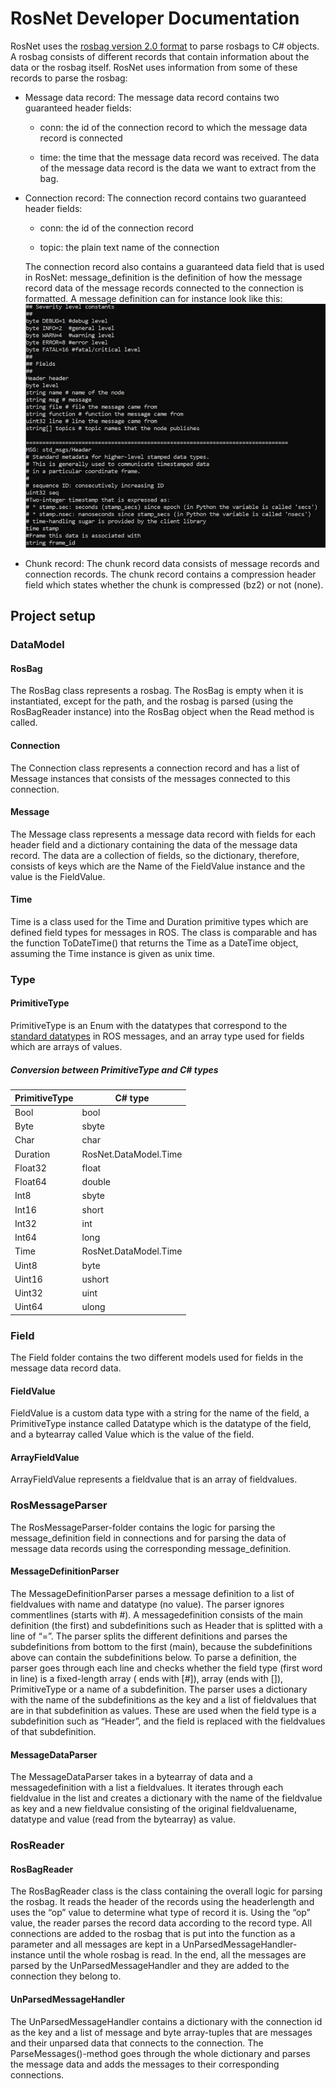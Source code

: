 ﻿# RosNet Developer Documentation

RosNet uses the [rosbag version 2.0 format](https://wiki.ros.org/Bags/Format/2.0) to parse rosbags to C# objects. A rosbag consists of different records that contain information about the data or the rosbag itself. RosNet uses information from some of these records to parse the rosbag:

- Message data record: The message data record contains two guaranteed header fields: 
    
    * conn: the id of the connection record to which the message data record is connected 

    * time: the time that the message data record was received.
    The data of the message data record is the data we want to extract from the bag.

- Connection record: The connection record contains two guaranteed header fields: 

    * conn: the id of the connection record 

    * topic: the plain text name of the connection

    The connection record also contains a guaranteed data field that is used in RosNet: message_definition is the definition of how the message record data of the message records connected to the connection is formatted. A message definition can for instance look like this:
    ![Message definition picture](../src/MessageDefinition.png "Message definition") 

- Chunk record: The chunk record data consists of message records and connection records. The chunk record contains a compression header field which states whether the chunk is compressed (bz2) or not (none). 

## Project setup

### DataModel

#### RosBag

The RosBag class represents a rosbag. The RosBag is empty when it is instantiated, except for the path, and the rosbag is parsed (using the RosBagReader instance) into the RosBag object when the Read method is called. 

#### Connection

The Connection class represents a connection record and has a list of Message instances that consists of the messages connected to this connection.

#### Message

The Message class represents a message data record with fields for each header field and a dictionary containing the data of the message data record. The data are a collection of fields, so the dictionary, therefore, consists of keys which are the Name of the FieldValue instance and the value is the FieldValue.

#### Time

Time is a class used for the Time and Duration primitive types which are defined field types for messages in ROS. The class is comparable and has the function ToDateTime() that returns the Time as a DateTime object, assuming the Time instance is given as unix time.

### Type

#### PrimitiveType

PrimitiveType is an Enum with the datatypes that correspond to the [standard datatypes](https://wiki.ros.org/msg) in ROS messages, and an array type used for fields which are arrays of values.

##### Conversion between PrimitiveType and C# types

| PrimitiveType | C# type               |
| -----------   | -----------           |
| Bool          | bool                  |
| Byte          | sbyte                 |
| Char          | char                  |
| Duration      | RosNet.DataModel.Time |
| Float32       | float                 |
| Float64       | double                |
| Int8          | sbyte                 |
| Int16         | short                 |
| Int32         | int                   |
| Int64         | long                  |
| Time          | RosNet.DataModel.Time |
| Uint8         | byte                  |
| Uint16        | ushort                |
| Uint32        | uint                  |
| Uint64        | ulong                 |

### Field

The Field folder contains the two different models used for fields in the message data record data.

#### FieldValue

FieldValue is a custom data type with a string for the name of the field, a PrimitiveType instance called Datatype which is the datatype of the field, and a bytearray called Value which is the value of the field. 

#### ArrayFieldValue

ArrayFieldValue represents a fieldvalue that is an array of fieldvalues.

### RosMessageParser

The RosMessageParser-folder contains the logic for parsing the message_definition field in connections and for parsing the data of message data records using the corresponding message_definition.

#### MessageDefinitionParser

The MessageDefinitionParser parses a message definition to a list of fieldvalues with name and datatype (no value). The parser ignores commentlines (starts with #). A messagedefinition consists of the main definition (the first) and subdefinitions such as Header that is splitted with a line of “=”. The parser splits the different definitions and parses the subdefinitions from bottom to the first (main), because the subdefinitions above can contain the subdefinitions below. To parse a definition, the parser goes through each line and checks whether the field type (first word in line) is a fixed-length array ( ends with [#]), array (ends with []), PrimitiveType or a name of a subdefinition. The parser uses a dictionary with the name of the subdefinitions as the key and a list of fieldvalues that are in that subdefinition as values. These are used when the field type is a subdefinition such as “Header”, and the field is replaced with the fieldvalues of that subdefinition. 

#### MessageDataParser

The MessageDataParser takes in a bytearray of data and a messagedefinition with a list a fieldvalues. It iterates through each fieldvalue in the list and creates a dictionary with the name of the fieldvalue as key and a new fieldvalue consisting of the original fieldvaluename, datatype and value (read from the bytearray) as value.

### RosReader

#### RosBagReader

The RosBagReader class is the class containing the overall logic for parsing the rosbag. It reads the header of the records using the headerlength and uses the “op” value to determine what type of record it is. Using the “op” value, the reader parses the record data according to the record type. All connections are added to the rosbag that is put into the function as a parameter and all messages are kept in a UnParsedMessageHandler-instance until the whole rosbag is read. In the end, all the messages are parsed by the UnParsedMessageHandler and they are added to the connection they belong to. 

#### UnParsedMessageHandler

The UnParsedMessageHandler contains a dictionary with the connection id as the key and a list of message and byte array-tuples that are messages and their unparsed data that connects to the connection. The ParseMessages()-method goes through the whole dictionary and parses the message data and adds the messages to their corresponding connections.